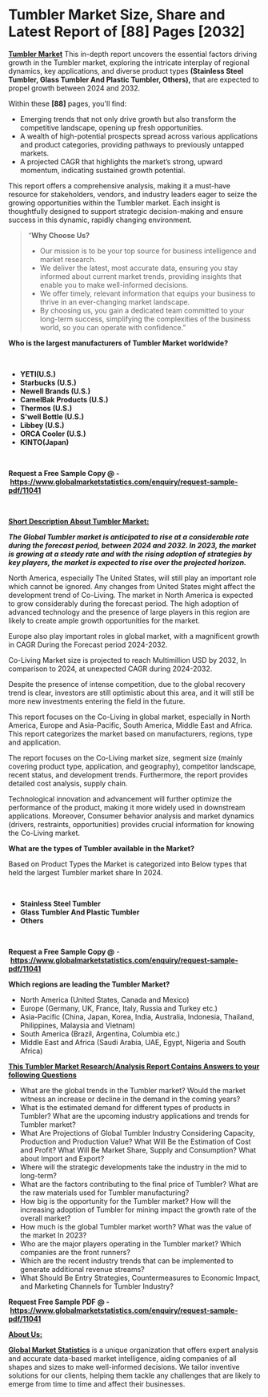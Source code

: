 <h1>Tumbler Market Size, Share and Latest Report of [88] Pages [2032]</h1>
<p><a href="https://www.globalmarketstatistics.com/market-reports/tumbler-market-11041"><strong>Tumbler Market</strong></a> This in-depth report uncovers the essential factors driving growth in the Tumbler market, exploring the intricate interplay of regional dynamics, key applications, and diverse product types <strong>(Stainless Steel Tumbler, Glass Tumbler And Plastic Tumbler, Others),</strong> that are expected to propel growth between 2024 and 2032.</p>
<p>Within these <strong>[88]</strong> pages, you'll find:</p>
<ul>
<li>Emerging trends that not only drive growth but also transform the competitive landscape, opening up fresh opportunities.</li>
<li>A wealth of high-potential prospects spread across various applications and product categories, providing pathways to previously untapped markets.</li>
<li>A projected CAGR that highlights the market&rsquo;s strong, upward momentum, indicating sustained growth potential.</li>
</ul>
<p>This report offers a comprehensive analysis, making it a must-have resource for stakeholders, vendors, and industry leaders eager to seize the growing opportunities within the Tumbler market. Each insight is thoughtfully designed to support strategic decision-making and ensure success in this dynamic, rapidly changing environment.</p>
<blockquote class="">
<p>&ldquo;<strong>Why Choose Us? </strong></p>
<ul>
<li>Our mission is to be your top source for business intelligence and market research.</li>
<li>We deliver the latest, most accurate data, ensuring you stay informed about current market trends, providing insights that enable you to make well-informed decisions.</li>
<li>We offer timely, relevant information that equips your business to thrive in an ever-changing market landscape.</li>
<li>By choosing us, you gain a dedicated team committed to your long-term success, simplifying the complexities of the business world, so you can operate with confidence.&rdquo;</li>
</ul>
</blockquote>
<p><strong>Who is the largest manufacturers of Tumbler Market worldwide?</strong></p>
<p>&nbsp;</p>
<ul>
<li><strong>YETI(U.S.)</strong></li>
<li><strong>Starbucks (U.S.)</strong></li>
<li><strong>Newell Brands (U.S.)</strong></li>
<li><strong>CamelBak Products (U.S.)</strong></li>
<li><strong>Thermos (U.S.)</strong></li>
<li><strong>S'well Bottle (U.S.)</strong></li>
<li><strong>Libbey (U.S.)</strong></li>
<li><strong>ORCA Cooler (U.S.)</strong></li>
<li><strong>KINTO(Japan)</strong></li>
</ul>
<p>&nbsp;</p>
<p><strong>Request a Free Sample Copy @ -&nbsp;</strong><a href="https://www.globalmarketstatistics.com/enquiry/request-sample-pdf/11041"><strong>https://www.globalmarketstatistics.com/enquiry/request-sample-pdf/11041</strong></a></p>
<p>&nbsp;</p>
<p><strong><u>Short Description About Tumbler Market:</u></strong></p>
<p><strong><em>The Global Tumbler market is anticipated to rise at a considerable rate during the forecast period, between 2024 and 2032. In 2023, the market is growing at a steady rate and with the rising adoption of strategies by key players, the market is expected to rise over the projected horizon.</em></strong></p>
<p>North America, especially The United States, will still play an important role which cannot be ignored. Any changes from United States might affect the development trend of Co-Living. The market in North America is expected to grow considerably during the forecast period. The high adoption of advanced technology and the presence of large players in this region are likely to create ample growth opportunities for the market.</p>
<p>Europe also play important roles in global market, with a magnificent growth in CAGR During the Forecast period 2024-2032.</p>
<p>Co-Living Market size is projected to reach Multimillion USD by 2032, In comparison to 2024, at unexpected CAGR during 2024-2032.</p>
<p>Despite the presence of intense competition, due to the global recovery trend is clear, investors are still optimistic about this area, and it will still be more new investments entering the field in the future.</p>
<p>This report focuses on the Co-Living in global market, especially in North America, Europe and Asia-Pacific, South America, Middle East and Africa. This report categorizes the market based on manufacturers, regions, type and application.</p>
<p>The report focuses on the Co-Living market size, segment size (mainly covering product type, application, and geography), competitor landscape, recent status, and development trends. Furthermore, the report provides detailed cost analysis, supply chain.</p>
<p>Technological innovation and advancement will further optimize the performance of the product, making it more widely used in downstream applications. Moreover, Consumer behavior analysis and market dynamics (drivers, restraints, opportunities) provides crucial information for knowing the Co-Living market.</p>
<p><strong>What are the types of Tumbler available in the Market?</strong></p>
<p>Based on Product Types the Market is categorized into Below types that held the largest Tumbler market share In 2024.</p>
<p>&nbsp;</p>
<ul>
<li><strong>Stainless Steel Tumbler</strong></li>
<li><strong>Glass Tumbler And Plastic Tumbler</strong></li>
<li><strong>Others</strong></li>
</ul>
<p>&nbsp;</p>
<p><strong>Request a Free Sample Copy @</strong>&nbsp;-&nbsp;<a href="https://www.globalmarketstatistics.com/enquiry/request-sample-pdf/11041"><strong>https://www.globalmarketstatistics.com/enquiry/request-sample-pdf/11041</strong></a></p>
<p><strong>Which regions are leading the Tumbler Market?</strong></p>
<ul>
<li>North America (United States, Canada and Mexico)</li>
<li>Europe (Germany, UK, France, Italy, Russia and Turkey etc.)</li>
<li>Asia-Pacific (China, Japan, Korea, India, Australia, Indonesia, Thailand, Philippines, Malaysia and Vietnam)</li>
<li>South America (Brazil, Argentina, Columbia etc.)</li>
<li>Middle East and Africa (Saudi Arabia, UAE, Egypt, Nigeria and South Africa)</li>
</ul>
<p><strong><u>This Tumbler Market Research/Analysis Report Contains Answers to your following Questions</u></strong></p>
<ul>
<li>What are the global trends in the Tumbler market? Would the market witness an increase or decline in the demand in the coming years?</li>
<li>What is the estimated demand for different types of products in Tumbler? What are the upcoming industry applications and trends for Tumbler market?</li>
<li>What Are Projections of Global Tumbler Industry Considering Capacity, Production and Production Value? What Will Be the Estimation of Cost and Profit? What Will Be Market Share, Supply and Consumption? What about Import and Export?</li>
<li>Where will the strategic developments take the industry in the mid to long-term?</li>
<li>What are the factors contributing to the final price of Tumbler? What are the raw materials used for Tumbler manufacturing?</li>
<li>How big is the opportunity for the Tumbler market? How will the increasing adoption of Tumbler for mining impact the growth rate of the overall market?</li>
<li>How much is the global Tumbler market worth? What was the value of the market In 2023?</li>
<li>Who are the major players operating in the Tumbler market? Which companies are the front runners?</li>
<li>Which are the recent industry trends that can be implemented to generate additional revenue streams?</li>
<li>What Should Be Entry Strategies, Countermeasures to Economic Impact, and Marketing Channels for Tumbler Industry?</li>
</ul>
<p><strong>Request Free Sample PDF @ -&nbsp;</strong><a href="https://www.globalmarketstatistics.com/enquiry/request-sample-pdf/11041"><strong>https://www.globalmarketstatistics.com/enquiry/request-sample-pdf/11041</strong></a></p>
<p><strong><u>About Us:</u></strong></p>
<p><a href="https://www.globalmarketstatistics.com/"><strong>Global Market Statistics</strong></a>&nbsp;is a unique organization that offers expert analysis and accurate data-based market intelligence, aiding companies of all shapes and sizes to make well-informed decisions. We tailor inventive solutions for our clients, helping them tackle any challenges that are likely to emerge from time to time and affect their businesses.</p>